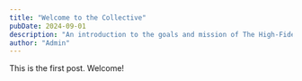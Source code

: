 ```yaml
---
title: "Welcome to the Collective"
pubDate: 2024-09-01
description: "An introduction to the goals and mission of The High-Fidelity AI Collective."
author: "Admin"
---
```


This is the first post. Welcome!
